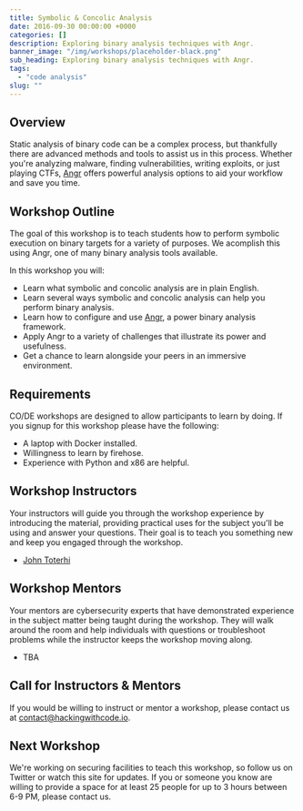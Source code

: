 ```yaml
---
title: Symbolic & Concolic Analysis
date: 2016-09-30 00:00:00 +0000
categories: []
description: Exploring binary analysis techniques with Angr.
banner_image: "/img/workshops/placeholder-black.png"
sub_heading: Exploring binary analysis techniques with Angr.
tags:
  - "code analysis"
slug: ""
---
```


## Overview

Static analysis of binary code can be a complex process, but thankfully there are advanced methods and tools to assist us in this process. Whether you're analyzing malware, finding vulnerabilities, writing exploits, or just playing CTFs, [Angr](http://angr.io/) offers powerful analysis options to aid your workflow and save you time.

## Workshop Outline

The goal of this workshop is to teach students how to perform symbolic execution on binary targets for a variety of purposes. We acomplish this using Angr, one of many binary analysis tools available.

In this workshop you will:

- Learn what symbolic and concolic analysis are in plain English.
- Learn several ways symbolic and concolic analysis can help you perform binary analysis.
- Learn how to configure and use [Angr](http://angr.io/), a power binary analysis framework.
- Apply Angr to a variety of challenges that illustrate its power and usefulness.
- Get a chance to learn alongside your peers in an immersive environment.

## Requirements

CO/DE workshops are designed to allow participants to learn by doing. If you signup for this workshop please have the following:

- A laptop with Docker installed.
- Willingness to learn by firehose.
- Experience with Python and x86 are helpful.

## Workshop Instructors

Your instructors will guide you through the workshop experience by introducing the material, providing practical uses for the subject you'll be using and answer your questions. Their goal is to teach you something new and keep you engaged through the workshop.

- [John Toterhi](/about/john-toterhi/)

## Workshop Mentors

Your mentors are cybersecurity experts that have demonstrated experience in the subject matter being taught during the workshop. They will walk around the room and help individuals with questions or troubleshoot problems while the instructor keeps the workshop moving along.

- TBA

## Call for Instructors & Mentors

If you would be willing to instruct or mentor a workshop, please contact us at contact@hackingwithcode.io.

## Next Workshop

We're working on securing facilities to teach this workshop, so follow us on Twitter or watch this site for updates. If you or someone you know are willing to provide a space for at least 25 people for up to 3 hours between 6-9 PM, please contact us.